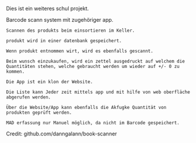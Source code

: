 Dies ist ein weiteres schul projekt.

Barcode scann system mit zugehöriger app.

	Scannen des produkts beim einsortieren im Keller.
	
	produkt wird in einer datenbank gespeichert.
	
	Wenn produkt entnommen wirt, wird es ebenfalls gescannt.
	
	Beim wunsch einzukaufen, wird ein zettel ausgedruckt auf welchem die Quantitäten stehen, welche gebraucht werden um wieder auf +/- 0 zu kommen.
	
	Die App ist ein klon der Website.

	Die Liste kann Jeder zeit mittels app und mit hilfe von web oberfläche abgerufen werden.

	Über die Website/App kann ebenfalls die Akfugke Quantität von produkten geprüft werden.

	MAD erfassung nur Manuel möglich, da nicht im Barcode gespeichert.
	
Credit: github.com/danngalann/book-scanner